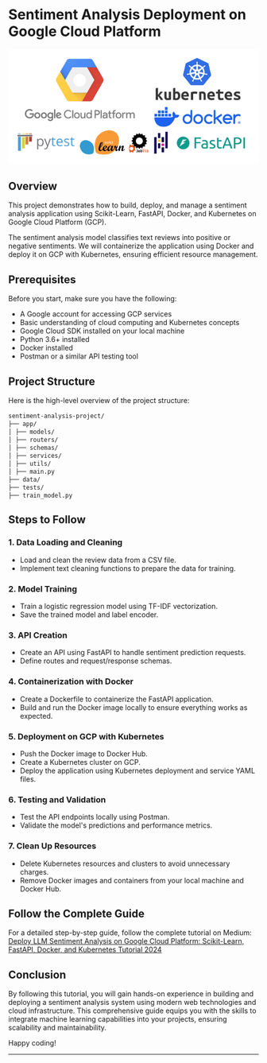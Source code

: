 # Sentiment Analysis Deployment on Google Cloud Platform
![Project Image](https://github.com/sasmazonur/LLM-FastAPI-Docker-Kubernetes-GCP/blob/main/project-image.png)
## Overview

This project demonstrates how to build, deploy, and manage a sentiment analysis application using Scikit-Learn, FastAPI, Docker, and Kubernetes on Google Cloud Platform (GCP).

The sentiment analysis model classifies text reviews into positive or negative sentiments. We will containerize the application using Docker and deploy it on GCP with Kubernetes, ensuring efficient resource management.

## Prerequisites

Before you start, make sure you have the following:
- A Google account for accessing GCP services
- Basic understanding of cloud computing and Kubernetes concepts
- Google Cloud SDK installed on your local machine
- Python 3.6+ installed
- Docker installed
- Postman or a similar API testing tool

## Project Structure

Here is the high-level overview of the project structure:

```
sentiment-analysis-project/
├── app/
│ ├── models/
│ ├── routers/
│ ├── schemas/
│ ├── services/
│ ├── utils/
│ ├── main.py
├── data/
├── tests/
├── train_model.py
```

## Steps to Follow

### 1. Data Loading and Cleaning
- Load and clean the review data from a CSV file.
- Implement text cleaning functions to prepare the data for training.

### 2. Model Training
- Train a logistic regression model using TF-IDF vectorization.
- Save the trained model and label encoder.

### 3. API Creation
- Create an API using FastAPI to handle sentiment prediction requests.
- Define routes and request/response schemas.

### 4. Containerization with Docker
- Create a Dockerfile to containerize the FastAPI application.
- Build and run the Docker image locally to ensure everything works as expected.

### 5. Deployment on GCP with Kubernetes
- Push the Docker image to Docker Hub.
- Create a Kubernetes cluster on GCP.
- Deploy the application using Kubernetes deployment and service YAML files.

### 6. Testing and Validation
- Test the API endpoints locally using Postman.
- Validate the model's predictions and performance metrics.

### 7. Clean Up Resources
- Delete Kubernetes resources and clusters to avoid unnecessary charges.
- Remove Docker images and containers from your local machine and Docker Hub.

## Follow the Complete Guide

For a detailed step-by-step guide, follow the complete tutorial on Medium: [Deploy LLM Sentiment Analysis on Google Cloud Platform: Scikit-Learn, FastAPI, Docker, and Kubernetes Tutorial 2024](https://medium.com)

## Conclusion

By following this tutorial, you will gain hands-on experience in building and deploying a sentiment analysis system using modern web technologies and cloud infrastructure. This comprehensive guide equips you with the skills to integrate machine learning capabilities into your projects, ensuring scalability and maintainability.

Happy coding!

---